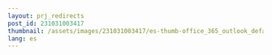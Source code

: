 ```yaml
---
layout: prj_redirects
post_id: 231031003417
thumbnail: /assets/images/231031003417/es-thumb-office_365_outlook_default_browser-win-i-settings-default-apps.png
lang: es
---
```

